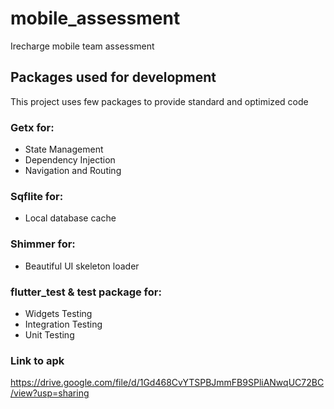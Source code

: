 # mobile_assessment

Irecharge mobile team assessment

## Packages used for development

This project uses few packages to provide standard and optimized code

### Getx for: 

- State Management
- Dependency Injection
- Navigation and Routing

### Sqflite for:

- Local database cache

### Shimmer for:

- Beautiful UI skeleton loader

### flutter_test & test package for:

- Widgets Testing
- Integration Testing
- Unit Testing

### Link to apk

https://drive.google.com/file/d/1Gd468CvYTSPBJmmFB9SPliANwqUC72BC/view?usp=sharing

